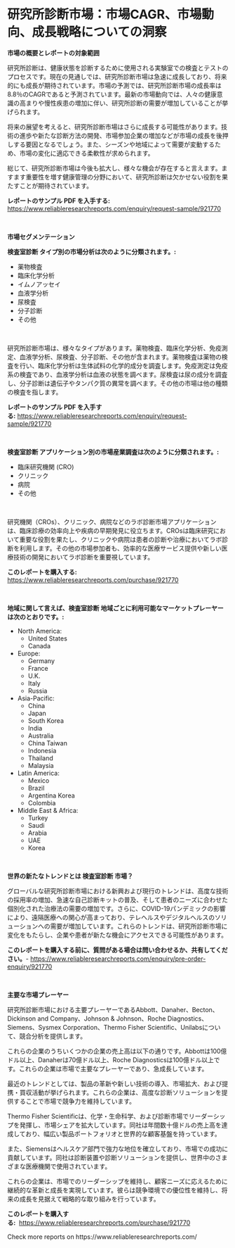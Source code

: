 <p><h1>研究所診断市場：市場CAGR、市場動向、成長戦略についての洞察</h1></p><p><strong>市場の概要とレポートの対象範囲</strong></p>
<p><p>研究所診断は、健康状態を診断するために使用される実験室での検査とテストのプロセスです。現在の見通しでは、研究所診断市場は急速に成長しており、将来的にも成長が期待されています。市場の予測では、研究所診断市場の成長率は8.8％のCAGRであると予測されています。最新の市場動向では、人々の健康意識の高まりや慢性疾患の増加に伴い、研究所診断の需要が増加していることが挙げられます。</p><p>将来の展望を考えると、研究所診断市場はさらに成長する可能性があります。技術の進歩や新たな診断方法の開発、市場参加企業の増加などが市場の成長を後押しする要因となるでしょう。また、シーズンや地域によって需要が変動するため、市場の変化に適応できる柔軟性が求められます。</p><p>総じて、研究所診断市場は今後も拡大し、様々な機会が存在すると言えます。ますます重要性を増す健康管理の分野において、研究所診断は欠かせない役割を果たすことが期待されています。</p></p>
<p><strong>レポートのサンプル PDF を入手する:</strong> <a href="https://www.reliableresearchreports.com/enquiry/request-sample/921770">https://www.reliableresearchreports.com/enquiry/request-sample/921770</a></p>
<p>&nbsp;</p>
<p><strong>市場セグメンテーション</strong></p>
<p><strong>検査室診断 タイプ別の市場分析は次のように分類されます。:</strong></p>
<p><ul><li>薬物検査</li><li>臨床化学分析</li><li>イムノアッセイ</li><li>血液学分析</li><li>尿検査</li><li>分子診断</li><li>その他</li></ul></p>
<p>&nbsp;</p>
<p><p>研究所診断市場は、様々なタイプがあります。薬物検査、臨床化学分析、免疫測定、血液学分析、尿検査、分子診断、その他が含まれます。薬物検査は薬物の検査を行い、臨床化学分析は生体試料の化学的成分を調査します。免疫測定は免疫系の検査であり、血液学分析は血液の状態を調べます。尿検査は尿の成分を調査し、分子診断は遺伝子やタンパク質の異常を調べます。その他の市場は他の種類の検査を指します。</p></p>
<p><strong>レポートのサンプル PDF を入手する:</strong>&nbsp;<a href="https://www.reliableresearchreports.com/enquiry/request-sample/921770">https://www.reliableresearchreports.com/enquiry/request-sample/921770</a></p>
<p>&nbsp;</p>
<p><strong> 検査室診断 アプリケーション別の市場産業調査は次のように分類されます。:</strong></p>
<p><ul><li>臨床研究機関 (CRO)</li><li>クリニック</li><li>病院</li><li>その他</li></ul></p>
<p>&nbsp;</p>
<p><p>研究機関（CROs）、クリニック、病院などのラボ診断市場アプリケーションは、臨床診療の効率向上や疾病の早期発見に役立ちます。CROsは臨床研究において重要な役割を果たし、クリニックや病院は患者の診断や治療においてラボ診断を利用します。その他の市場参加者も、効率的な医療サービス提供や新しい医療技術の開発においてラボ診断を重要視しています。</p></p>
<p><strong>このレポートを購入する:</strong>&nbsp; <a href="https://www.reliableresearchreports.com/purchase/921770">https://www.reliableresearchreports.com/purchase/921770</a></p>
<p>&nbsp;</p>
<p><strong>地域に関して言えば、検査室診断 地域ごとに利用可能なマーケットプレーヤーは次のとおりです。:</strong></p>
<p><ul>
    <li>
        North America:
        <ul>
            <li>United States</li>
            <li>Canada</li>
        </ul>
    </li>
    <li>
        Europe:
        <ul>
            <li>Germany</li>
            <li>France</li>
            <li>U.K.</li>
            <li>Italy</li>
            <li>Russia</li>
        </ul>
    </li>
    <li>
        Asia-Pacific:
        <ul>
            <li>China</li>
            <li>Japan</li>
            <li>South Korea</li>
            <li>India</li>
            <li>Australia</li>
            <li>China Taiwan</li>
            <li>Indonesia</li>
            <li>Thailand</li>
            <li>Malaysia</li>
        </ul>
    </li>
    <li>
        Latin America:
        <ul>
            <li>Mexico</li>
            <li>Brazil</li>
            <li>Argentina Korea</li>
            <li>Colombia</li>
        </ul>
    </li>
    <li>
        Middle East & Africa:
        <ul>
            <li>Turkey</li>
            <li>Saudi</li>
            <li>Arabia</li>
            <li>UAE</li>
            <li>Korea</li>
        </ul>
    </li>
    </ul></p>
<p>&nbsp;</p>
<p><strong>世界の新たなトレンドとは 検査室診断 市場？</strong></p>
<p><p>グローバルな研究所診断市場における新興および現行のトレンドは、高度な技術の採用率の増加、急速な自己診断キットの普及、そして患者のニーズに合わせた個別化された治療法の需要の増加です。さらに、COVID-19パンデミックの影響により、遠隔医療への関心が高まっており、テレヘルスやデジタルヘルスのソリューションへの需要が増加しています。これらのトレンドは、研究所診断市場に変化をもたらし、企業や患者が新たな機会にアクセスできる可能性があります。</p></p>
<p><strong>このレポートを購入する前に、質問がある場合は問い合わせるか、共有してください。</strong>- <a href="https://www.reliableresearchreports.com/enquiry/pre-order-enquiry/921770">https://www.reliableresearchreports.com/enquiry/pre-order-enquiry/921770</a></p>
<p>&nbsp;</p>
<p><strong>主要な市場プレーヤー</strong></p>
<p><p>研究所診断市場における主要プレーヤーであるAbbott、Danaher、Becton、Dickinson and Company、Johnson & Johnson、Roche Diagnostics、Siemens、Sysmex Corporation、Thermo Fisher Scientific、Unilabsについて、競合分析を提供します。</p><p>これらの企業のうちいくつかの企業の売上高は以下の通りです。Abbottは100億ドル以上、Danaherは70億ドル以上、Roche Diagnosticsは100億ドル以上です。これらの企業は市場で主要なプレーヤーであり、急成長しています。</p><p>最近のトレンドとしては、製品の革新や新しい技術の導入、市場拡大、および提携・買収活動が挙げられます。これらの企業は、高度な診断ソリューションを提供することで市場で競争力を維持しています。</p><p>Thermo Fisher Scientificは、化学・生命科学、および診断市場でリーダーシップを発揮し、市場シェアを拡大しています。同社は年間数十億ドルの売上高を達成しており、幅広い製品ポートフォリオと世界的な顧客基盤を持っています。</p><p>また、Siemensはヘルスケア部門で強力な地位を確立しており、市場での成功に貢献しています。同社は診断装置や診断ソリューションを提供し、世界中のさまざまな医療機関で使用されています。</p><p>これらの企業は、市場でのリーダーシップを維持し、顧客ニーズに応えるために継続的な革新と成長を実現しています。彼らは競争環境での優位性を維持し、将来の成長を見据えて戦略的な取り組みを行っています。</p></p>
<p><strong>このレポートを購入する:</strong>&nbsp;&nbsp;<a href="https://www.reliableresearchreports.com/purchase/921770">https://www.reliableresearchreports.com/purchase/921770</a></p>
<p>Check more reports on https://www.reliableresearchreports.com/</p>